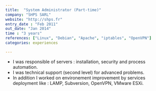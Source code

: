 ```yaml
---
title:  "System Administrator (Part-time)"
company: "SHPS SARL"
website: "http://shps.fr"
entry_date : "Feb 2011"
out_date: "Jan 2014"
time : "3 years"
references: ["Linux", "Debian", "Apache", "iptables", "OpenVPN"]
categories: experiences

---
```


* I was responsible of servers : installation, security and process automation.
* I was technical support (second level) for advanced problems.
* In addition I worked on environement improvement by services deployment
like : LAMP, Subversion, OpenVPN, VMware ESXi.